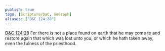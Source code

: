 ```yaml
---
publish: true
tags: [Scripture/DaC, noGraph]
aliases: ["D&C 124:28"]
---
```

[D&C 124:28](https://churchofjesuschrist.org/study/scriptures/dc-testament/dc/124?lang=eng&id=p28#p28) For there is not a place found on earth that he may come to and restore again that which was lost unto you, or which he hath taken away, even the fulness of the priesthood.
